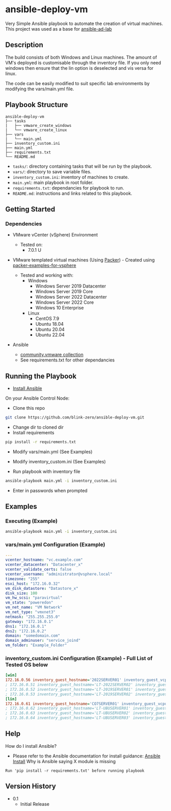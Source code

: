 # ansible-deploy-vm

Very Simple Ansible playbook to automate the creation of virtual machines. 
This project was used as a base for [ansible-ad-lab](https://github.com/blink-zero/ansible-ad-lab)

## Description

The build consists of both Windows and Linux machines. The amount of VM's deployed is customisable through the inventory file. If you only need windows then ensure that the lin option is deselected and vis versa for linux.

The code can be easily modified to suit specific lab environments by modifying the vars/main.yml file.

## Playbook Structure

```
ansible-deploy-vm
├── tasks
|   ├── vmware_create_windows
|   └── vmware_create_linux
├── vars
|   └── main.yml
├── inventory_custom.ini
├── main.yml
├── requirements.txt
└── README.md
```
- `tasks/`: directory containing tasks that will be run by the playbook.
- `vars/`: directory to save variable files.
- `inventory_custom.ini`: inventory of machines to create.
- `main.yml`: main playbook in root folder.
- `requirements.txt`: dependancies for playbook to run.
- `README.md`: instructions and links related to this playbook.

## Getting Started

### Dependencies

* VMware vCenter (vSphere) Environment
    * Tested on:
        * 7.0.1 U

* VMware templated virtual machines (Using [Packer](https://www.packer.io/)) - Created using [packer-examples-for-vsphere](https://github.com/vmware-samples/packer-examples-for-vsphere)
    * Tested and working with:
        * Windows
            * Windows Server 2019 Datacenter
            * Windows Server 2019 Core
            * Windows Server 2022 Datacenter
            * Windows Server 2022 Core
            * Windows 10 Enterprise
        * Linux
            * CentOS 7.9
            * Ubuntu 18.04
            * Ubuntu 20.04
            * Ubuntu 22.04
* Ansible
    * [community.vmware collection](https://docs.ansible.com/ansible/latest/collections/community/vmware/index.html)
    * See requirements.txt for other dependancies

## Running the Playbook

* [Install Ansible](https://docs.ansible.com/ansible/latest/installation_guide/intro_installation.html)

On your Ansible Control Node:

* Clone this repo
```sh
git clone https://github.com/blink-zero/ansible-deploy-vm.git
```
* Change dir to cloned dir
* Install requirements
```sh
pip install -r requirements.txt
```
* Modify vars/main.yml (See Examples)

* Modify inventory_custom.ini (See Examples)

* Run playbook with inventory file
```sh
ansible-playbook main.yml -i inventory_custom.ini
```
* Enter in passwords when prompted


## Examples

### Executing (Example)

```sh
ansible-playbook main.yml -i inventory_custom.ini
```

### vars/main.yml Configuration (Example)

```yaml
---
vcenter_hostname: "vc.example.com"
vcenter_datacenter: "Datacenter_x"
vcenter_validate_certs: false
vcenter_username: "administrator@vsphere.local"
timezone: "255"
esxi_host: "172.16.0.32"
vm_disk_datastore: "Datastore_x"
disk_size: 100
vm_hw_scsi: "paravirtual"
vm_state: "poweredon"
vm_net_name: "VM Network"
vm_net_type: "vmxnet3"
netmask: "255.255.255.0"
gateway: "172.16.0.1"
dns1: "172.16.0.1"
dns2: "172.16.0.2"
domain: "somedomain.com"
domain_adminuser: "service_joind"
vm_folder: "Example_Folder"
```
### inventory_custom.ini Configuration (Example) - Full List of Tested OS below

```ini
[win]
172.16.0.56 inventory_guest_hostname='2022SERVER01' inventory_guest_vcpu='2' inventory_guest_vram='4096' inventory_template_name='windows-server-2022-datacenter-dexp-v23.01' inventory_vm_guestid='windows9Server64Guest'
; 172.16.0.51 inventory_guest_hostname='LT-2022SERVER02' inventory_guest_vcpu='2' inventory_guest_vram='4096' inventory_template_name='windows-server-2022-datacenter-core-v23.01' inventory_vm_guestid='windows9Server64Guest'
; 172.16.0.52 inventory_guest_hostname='LT-2019SERVER01' inventory_guest_vcpu='2' inventory_guest_vram='4096' inventory_template_name='windows-server-2019-datacenter-dexp-v23.01' inventory_vm_guestid='windows9Server64Guest'
; 172.16.0.53 inventory_guest_hostname='LT-2019SERVER02' inventory_guest_vcpu='2' inventory_guest_vram='4096' inventory_template_name='windows-server-2019-datacenter-core-v23.01' inventory_vm_guestid='windows9Server64Guest'
[lin]
172.16.0.61 inventory_guest_hostname='CO7SERVER01' inventory_guest_vcpu='1' inventory_guest_vram='2048' inventory_template_name='linux-centos-7-v23.01' inventory_vm_guestid='centos64Guest'
; 172.16.0.62 inventory_guest_hostname='LT-UBUSERVER01' inventory_guest_vcpu='2' inventory_guest_vram='4096' inventory_template_name='linux-ubuntu-18.04-lts-v23.01' inventory_vm_guestid='ubuntu64Guest'
; 172.16.0.63 inventory_guest_hostname='LT-UBUSERVER02' inventory_guest_vcpu='2' inventory_guest_vram='4096' inventory_template_name='linux-ubuntu-20.04-lts-v23.01' inventory_vm_guestid='ubuntu64Guest'
; 172.16.0.64 inventory_guest_hostname='LT-UBUSERVER03' inventory_guest_vcpu='2' inventory_guest_vram='4096' inventory_template_name='linux-ubuntu-22.04-lts-v23.01' inventory_vm_guestid='ubuntu64Guest'
```

## Help

How do I install Ansible?
* Please refer to the Ansible documentation for install guidance: [Ansible Install](https://docs.ansible.com/ansible/latest/installation_guide/intro_installation.html)
Why is Ansible saying X module is missing
```
Run 'pip install -r requirements.txt' before running playbook
```

## Version History

* 0.1
    * Initial Release
